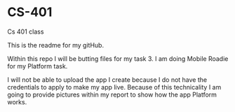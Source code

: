 # CS-401
Cs 401 class 

This is the readme for my gitHub.

Within this repo I will be butting files for my task 3. I am doing Mobile Roadie for my Platform task.

I will not be able to upload the app I create because I do not have the credentials to apply to make my app live. Because of this technicality I am going to provide pictures within my report to show how the app Platform works.

